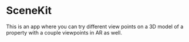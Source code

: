# SceneKit
This is an app where you can try different view points on a 3D model of a property with a couple viewpoints in AR as well.
